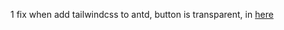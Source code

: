 1 fix when add tailwindcss to antd, button is transparent, in [here](https://stackoverflow.com/questions/71715157/tailwinds-ant-design-button-color-is-white-but-has-own-color-wnen-i-hover-it)
